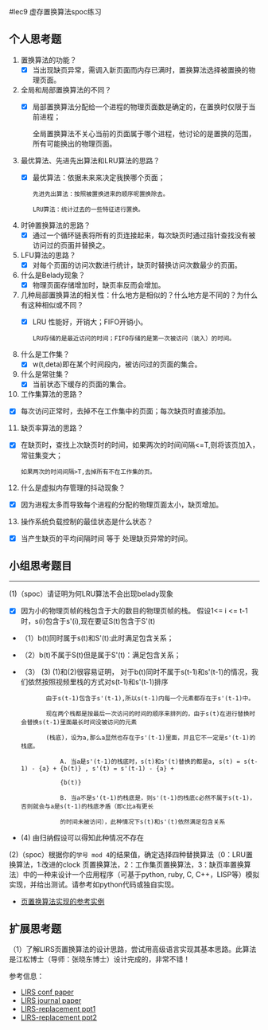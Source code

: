 #lec9 虚存置换算法spoc练习

## 个人思考题
1. 置换算法的功能？
   - [x]  当出现缺页异常，需调入新页面而内存已满时，置换算法选择被置换的物理页面。

2. 全局和局部置换算法的不同？
   - [x] 局部置换算法分配给一个进程的物理页面数是确定的，在置换时仅限于当前进程；
         
        全局置换算法不关心当前的页面属于哪个进程，他讨论的是置换的范围，所有可能换出的物理页面。
   
3. 最优算法、先进先出算法和LRU算法的思路？
   - [x] 最优算法：依据未来来决定我换哪个页面；
         
         先进先出算法：按照被置换进来的顺序呢置换除去。
         
         LRU算法：统计过去的一些特征进行置换。

4. 时钟置换算法的思路？
   - [x] 通过一个循环链表将所有的页连接起来，每次缺页时通过指针查找没有被访问过的页面并替换之。

5. LFU算法的思路？
   - [x] 对每个页面的访问次数进行统计，缺页时替换访问次数最少的页面。
6. 什么是Belady现象？
   - [x] 物理页面存储增加时，缺页率反而会增加。
7. 几种局部置换算法的相关性：什么地方是相似的？什么地方是不同的？为什么有这种相似或不同？
   - [x] LRU 性能好，开销大；FIFO开销小。
         
         LRU存储的是最近访问的时间；FIFO存储的是第一次被访问（装入）的时间。
8. 什么是工作集？
   - [x] w(t,deta)即在某个时间段内，被访问过的页面的集合。
9. 什么是常驻集？
   - [x] 当前状态下缓存的页面的集合。
10. 工作集算法的思路？
   - [x] 每次访问正常时，去掉不在工作集中的页面；每次缺页时直接添加。
11. 缺页率算法的思路？
   - [x] 在缺页时，查找上次缺页时的时间，如果两次的时间间隔<=T,则将该页加入，常驻集变大；
         
         如果两次的时间间隔>T,去掉所有不在工作集的页。
12. 什么是虚拟内存管理的抖动现象？
   - [x] 因为进程太多而导致每个进程的分配的物理页面太小，缺页增加。
13. 操作系统负载控制的最佳状态是什么状态？
   - [x] 当产生缺页的平均间隔时间 等于 处理缺页异常的时间。
## 小组思考题目

----
(1)（spoc）请证明为何LRU算法不会出现belady现象
   - [x] 因为小的物理页帧的栈包含于大的数目的物理页帧的栈。
   假设1<= i <= t-1时，s(i)包含于s'(i),现在要证S(t)包含于S'(t)
   - （1）b(t)同时属于s(t)和S'(t):此时满足包含关系；
   - （2）b(t)不属于S(t)但是属于S'(t)：满足包含关系；
   - （3） (3)  (1)和(2)很容易证明，
       对于b(t)同时不属于s(t-1)和s'(t-1)的情况，我们依然按照视频里栈的方式对s(t-1)和s'(t-1)排序

                由于s(t-1)包含于s'(t-1),所以s(t-1)内每一个元素都存在于s'(t-1)中。
                
                现在两个栈都是按最后一次访问的时间的顺序来排列的，由于s(t)在进行替换时会替换s(t-1)里面最长时间没被访问的元素
                
                (栈底)，设为a,那么a显然也存在于s'(t-1)里面，并且它不一定是s'(t-1)的栈底。
                
                    A. 当a是s'(t-1)的栈底时，s(t)和s'(t)替换的都是a, s(t) = s(t-1) - {a} + {b(t)} , s'(t) = s'(t-1) - {a} +
                    
                    {b(t)}
                    
                    B. 当a不是s'(t-1)的栈底是，则s'(t-1)的栈底c必然不属于s(t-1)，否则就会与a是s(t-1)的栈底矛盾（即c比a有更长
                    
                    的时间未被访问），此种情况下s(t)和s'(t)依然满足包含关系
   -   (4) 由归纳假设可以得知此种情况不存在

(2)（spoc）根据你的`学号 mod 4`的结果值，确定选择四种替换算法（0：LRU置换算法，1:改进的clock 页置换算法，2：工作集页置换算法，3：缺页率置换算法）中的一种来设计一个应用程序（可基于python, ruby, C, C++，LISP等）模拟实现，并给出测试。请参考如python代码或独自实现。
 - [页置换算法实现的参考实例](https://github.com/chyyuu/ucore_lab/blob/master/related_info/lab3/page-replacement-policy.py)
 
## 扩展思考题
（1）了解LIRS页置换算法的设计思路，尝试用高级语言实现其基本思路。此算法是江松博士（导师：张晓东博士）设计完成的，非常不错！

参考信息：

 - [LIRS conf paper](http://www.ece.eng.wayne.edu/~sjiang/pubs/papers/jiang02_LIRS.pdf)
 - [LIRS journal paper](http://www.ece.eng.wayne.edu/~sjiang/pubs/papers/jiang05_LIRS.pdf)
 - [LIRS-replacement ppt1](http://dragonstar.ict.ac.cn/course_09/XD_Zhang/(6)-LIRS-replacement.pdf)
 - [LIRS-replacement ppt2](http://www.ece.eng.wayne.edu/~sjiang/Projects/LIRS/sig02.ppt)
